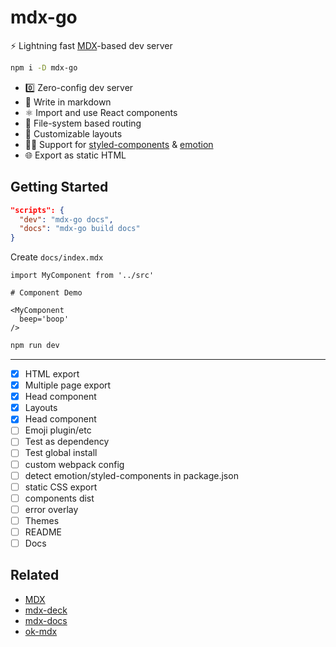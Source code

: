 
# mdx-go

:zap: Lightning fast [MDX][]-based dev server

```sh
npm i -D mdx-go
```

- :zero: Zero-config dev server
- :memo: Write in markdown
- :atom_symbol: Import and use React components
- :file_folder: File-system based routing
- :triangular_ruler: Customizable layouts
- :woman_singer: Support for [styled-components][] & [emotion][]
- :globe_with_meridians: Export as static HTML


## Getting Started


```json
"scripts": {
  "dev": "mdx-go docs",
  "docs": "mdx-go build docs"
}
```

Create `docs/index.mdx`

```mdx
import MyComponent from '../src'

# Component Demo

<MyComponent
  beep='boop'
/>
```

```sh
npm run dev
```

---

- [x] HTML export
- [x] Multiple page export
- [x] Head component
- [x] Layouts
- [x] Head component
- [ ] Emoji plugin/etc
- [ ] Test as dependency
- [ ] Test global install
- [ ] custom webpack config
- [ ] detect emotion/styled-components in package.json
- [ ] static CSS export
- [ ] components dist
- [ ] error overlay
- [ ] Themes
- [ ] README
- [ ] Docs

## Related

- [MDX][]
- [mdx-deck][]
- [mdx-docs][]
- [ok-mdx][]


[MDX]: https://github.com/mdx-js/mdx
[mdx-deck]: https://github.com/jxnblk/mdx-deck
[mdx-docs]: https://github.com/jxnblk/mdx-docs
[ok-mdx]: https://github.com/jxnblk/ok-mdx
[styled-components]: https://github.com/styled-components/styled-components
[emotion]: https://github.com/emotion-js/emotion
